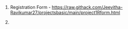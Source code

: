 1. Registration Form - https://raw.githack.com/Jeevitha-Ravikumar27/projectsbasic/main/project1Rform.html



2.
